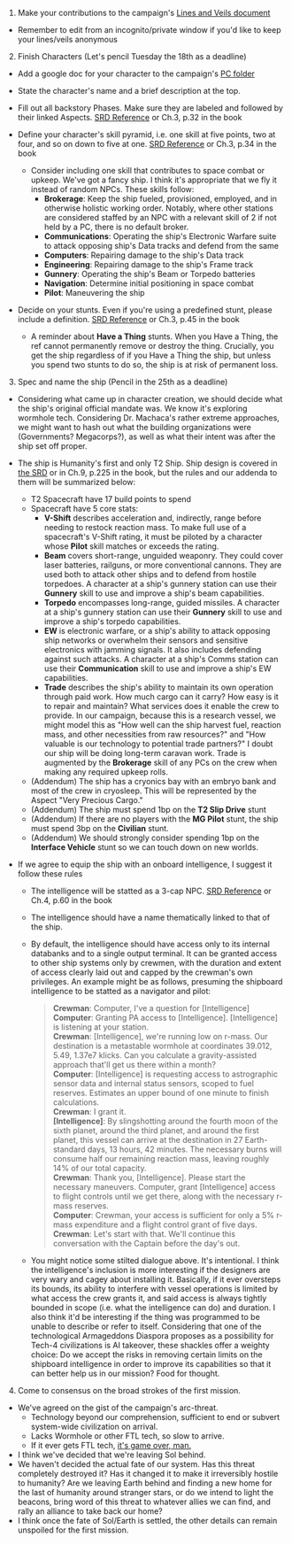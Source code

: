1. Make your contributions to the campaign's [Lines and Veils document](https://docs.google.com/spreadsheets/d/1Yo_4X9RlPKXkb0uF7NClHCkcHMH-8xDFui_E1nDq6v8/edit)
  - Remember to edit from an incognito/private window if you'd like to keep your lines/veils anonymous

2. Finish Characters (Let's pencil Tuesday the 18th as a deadline)
  - Add a google doc for your character to the campaign's [PC folder](https://drive.google.com/drive/folders/1EYD-B6A3K8gJu3weE_lIVHVt7t434v80)
  - State the character's name and a brief description at the top.
  - Fill out all backstory Phases. Make sure they are labeled and followed by their linked Aspects. [SRD Reference](https://www.vsca.ca/Diaspora/diaspora-srd.html#characters) or Ch.3, p.32 in the book
  - Define your character's skill pyramid, i.e. one skill at five points, two at four, and so on down to five at one. [SRD Reference](https://www.vsca.ca/Diaspora/diaspora-srd.html#skills) or Ch.3, p.34 in the book
    - Consider including one skill that contributes to space combat or upkeep. We've got a fancy ship. I think it's appropriate that we fly it instead of random NPCs. These skills follow:
      - **Brokerage**: Keep the ship fueled, provisioned, employed, and in otherwise holistic working order. Notably, where other stations are considered staffed by an NPC with a relevant skill of 2 if not held by a PC, there is no default broker.
      - **Communications**: Operating the ship's Electronic Warfare suite to attack opposing ship's Data tracks and defend from the same
      - **Computers**: Repairing damage to the ship's Data track
      - **Engineering**: Repairing damage to the ship's Frame track
      - **Gunnery**: Operating the ship's Beam or Torpedo batteries
      - **Navigation**: Determine initial positioning in space combat
      - **Pilot**: Maneuvering the ship

  - Decide on your stunts. Even if you're using a predefined stunt, please include a definition.  [SRD Reference](https://www.vsca.ca/Diaspora/diaspora-srd.html#stunts) or Ch.3, p.45 in the book
    - A reminder about **Have a Thing** stunts. When you Have a Thing, the ref cannot permanently remove or destroy the thing. Crucially, you get the ship regardless of if you Have a Thing the ship, but unless you spend two stunts to do so, the ship is at risk of permanent loss.
3. Spec and name the ship (Pencil in the 25th as a deadline)
  * Considering what came up in character creation, we should decide what the ship's original official mandate was. We know it's exploring wormhole tech. Considering Dr. Machaca's rather extreme approaches, we might want to hash out what the building organizations were (Governments? Megacorps?), as well as what their intent was after the ship set off proper.
  * The ship is Humanity's first and only T2 Ship. Ship design is covered in [the SRD](https://www.vsca.ca/Diaspora/diaspora-srd.html#spacecraft-design) or in Ch.9, p.225 in the book, but the rules and our addenda to them will be summarized below:
    - T2 Spacecraft have 17 build points to spend
    - Spacecraft have 5 core stats:
      - **V-Shift** describes acceleration and, indirectly, range before needing to restock reaction mass. To make full use of a spacecraft's V-Shift rating, it must be piloted by a character whose **Pilot** skill matches or exceeds the rating.
      - **Beam** covers short-range, unguided weaponry. They could cover laser batteries, railguns, or more conventional cannons. They are used both to attack other ships and to defend from hostile torpedoes. A character at a ship's gunnery station can use their **Gunnery** skill to use and improve a ship's beam capabilities.
      - **Torpedo** encompasses long-range, guided missiles. A character at a ship's gunnery station can use their **Gunnery** skill to use and improve a ship's torpedo capabilities.
      - **EW** is electronic warfare, or a ship's ability to attack opposing ship networks or overwhelm their sensors and sensitive electronics with jamming signals. It also includes defending against such attacks. A character at a ship's Comms station can use their **Communication** skill to use and improve a ship's EW capabilities.
      - **Trade** describes the ship's ability to maintain its own operation through paid work. How much cargo can it carry? How easy is it to repair and maintain? What services does it enable the crew to provide. In our campaign, because this is a research vessel, we might model this as "How well can the ship harvest fuel, reaction mass, and other necessities from raw resources?" and "How valuable is our technology to potential trade partners?" I doubt our ship will be doing long-term caravan work. Trade is augmented by the **Brokerage** skill of any PCs on the crew when making any required upkeep rolls.
    - (Addendum) The ship has a cryonics bay with an embryo bank and most of the crew in cryosleep. This will be represented by the Aspect "Very Precious Cargo."
    - (Addendum) The ship must spend 1bp on the **T2 Slip Drive** stunt
    - (Addendum) If there are no players with the **MG Pilot** stunt, the ship must spend 3bp on the **Civilian** stunt.
    - (Addendum) We should strongly consider spending 1bp on the **Interface Vehicle** stunt so we can touch down on new worlds.

  * If we agree to equip the ship with an onboard intelligence, I suggest it follow these rules
    - The intelligence will be statted as a 3-cap NPC. [SRD Reference](https://www.vsca.ca/Diaspora/diaspora-srd.html#non-player-characters) or Ch.4, p.60 in the book
    - The intelligence should have a name thematically linked to that of the ship.
    - By default, the intelligence should have access only to its internal databanks and to a single output terminal. It can be granted access to other ship systems only by crewmen, with the duration and extent of access clearly laid out and capped by the crewman's own privileges. An example might be as follows, presuming the shipboard intelligence to be statted as a navigator and pilot:

      > **Crewman**: Computer, I've a question for [Intelligence]  
      **Computer**: Granting PA access to [Intelligence]. [Intelligence] is listening at your station.  
      **Crewman**: [Intelligence], we're running low on r-mass. Our destination is a metastable wormhole at coordinates 39.012, 5.49, 1.37e7 klicks. Can you calculate a gravity-assisted approach that'll get us there within a month?  
      **Computer**: [Intelligence] is requesting access to astrographic sensor data and internal status sensors, scoped to fuel reserves. Estimates an upper bound of one minute to finish calculations.  
      **Crewman**: I grant it.  
      **[Intelligence]**: By slingshotting around the fourth moon of the sixth planet, around the third planet, and around the first planet, this vessel can arrive at the destination in 27 Earth-standard days, 13 hours, 42 minutes. The necessary burns will consume half our remaining reaction mass, leaving roughly 14% of our total capacity.  
      **Crewman**: Thank you, [Intelligence]. Please start the necessary maneuvers. Computer, grant [Intelligence] access to flight controls until we get there, along with the necessary r-mass reserves.  
      **Computer**: Crewman, your access is sufficient for only a 5% r-mass expenditure and a flight control grant of five days.  
      **Crewman**: Let's start with that. We'll continue this conversation with the Captain before the day's out.

    - You might notice some stilted dialogue above. It's intentional. I think the intelligence's inclusion is more interesting if the designers are very wary and cagey about installing it. Basically, if it ever oversteps its bounds, its ability to interfere with vessel operations is limited by what access the crew grants it, and said access is always tightly bounded in scope (i.e. what the intelligence can do) and duration. I also think it'd be interesting if the thing was programmed to be unable to describe or refer to itself. Considering that one of the technological Armageddons Diaspora proposes as a possibility for Tech-4 civilizations is AI takeover, these shackles offer a weighty choice: Do we accept the risks in removing certain limits on the shipboard intelligence in order to improve its capabilities so that it can better help us in our mission? Food for thought.

4.  Come to consensus on the broad strokes of the first mission.
  - We've agreed on the gist of the campaign's arc-threat.
    - Technology beyond our comprehension, sufficient to end or subvert system-wide civilization on arrival.
    - Lacks Wormhole or other FTL tech, so slow to arrive.
    - If it ever gets FTL tech, [it's game over, man.](https://www.youtube.com/watch?v=dsx2vdn7gpY&t=13s)
  - I think we've decided that we're leaving Sol behind.
  - We haven't decided the actual fate of our system. Has this threat completely destroyed it? Has it changed it to make it irreversibly hostile to humanity? Are we leaving Earth behind and finding a new home for the last of humanity around stranger stars, or do we intend to light the beacons, bring word of this threat to whatever allies we can find, and rally an alliance to take back our home?
  - I think once the fate of Sol/Earth is settled, the other details can remain unspoiled for the first mission.

